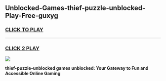 
## Unblocked-Games-thief-puzzle-unblocked-Play-Free-guxyg
<h3>
<a href="https://premium76.site?title=thief-puzzle-unblocked&ref=12A">CLICK TO PLAY</a></h3>
<hr>

<h3>
<a href="https://premium76.site?title=thief-puzzle-unblocked&ref=12A">CLICK 2 PLAY</a>
  
</h3>

<a href="https://premium76.site?title=thief-puzzle-unblocked&ref=12A"><img src="https://clearcache.store/games.png"></a>


**thief-puzzle-unblocked games unblocked: Your Gateway to Fun and Accessible Online Gaming**
